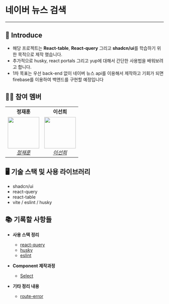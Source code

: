 # 네이버 뉴스 검색

---

## 👀 Introduce

- 해당 프로젝트는 **React-table**, **React-query** 그리고 **shadcn/ui**를 학습하기 위한 목적으로 제작 했습니다.
- 추가적으로 husky, react portals 그리고 yup에 대해서 간단한 사용법을 배워보려고 합니다.
- 1차 목표는 우선 back-end 없이 네이버 뉴스 api를 이용해서 제작하고 기회가 되면 firebase를 이용하여 백앤드를 구현할 예정입니다

## 👨‍👦 참여 멤버

<table>
    <tr align="center">
        <td><B>정재훈<B></td>
        <td><B>이선희<B></td>
    </tr>
    <tr align="center">
        <td>
            <img src="https://github.com/pleasemrlostman.png?size=100" width="100">
            <br>
            <a href="https://github.com/pleasemrlostman"><I>정재훈</I></a>
        </td>
        <td>
            <img src="https://github.com/suniiizz.png?size=100" width="100">
            <br>
            <a href="https://github.com/suniiizz"><I>이선희</I></a>
        </td>
    </tr>
</table>

## 🖥️ 기술 스택 및 사용 라이브러리

- shadcn/ui
- react-query
- react-table
- vite / eslint / husky

## 📚 기록할 사항들

- **사용 스택 정리**

  - [react-query](https://github.com/pleasemrlostman/news-search-table/blob/main/src/hooks/README.md)
  - [husky]()
  - [eslint]()

- **Component 제작과정**

  - [Select](https://github.com/pleasemrlostman/news-search-table/tree/main/src/components/select)

- **기타 정리 내용**

  - [route-error]()
